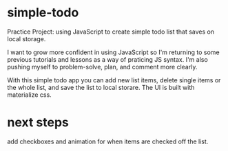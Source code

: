 # simple-todo
Practice Project: using JavaScript to create simple todo list that saves on local storage.  

I want to grow more confident in using JavaScript so I'm returning to some previous tutorials and lessons as a way of praticing JS syntax. I'm also pushing myself to problem-solve, plan, and comment more clearly. 

With this simple todo app you can add new list items, delete single items or the whole list, and save the list to local storare. The UI is built with materialize css. 

# next steps
add checkboxes and animation for when items are checked off the list.
